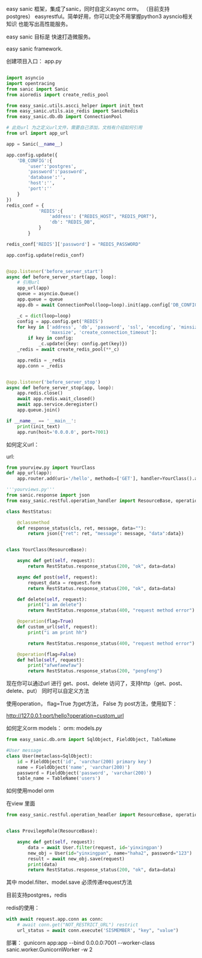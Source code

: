 easy sanic 框架，集成了sanic，同时自定义async orm， （目前支持postgres）
easyrestful。简单好用，你可以完全不用掌握python3 aysncio相关知识 也能写出高性能服务。

easy sanic 目标是 快速打造微服务。

easy sanic framework.


创建项目入口：
app.py
```python

import asyncio
import opentracing
from sanic import Sanic
from aioredis import create_redis_pool

from easy_sanic.utils.ascci_helper import init_text
from easy_sanic.utils.aio_redis import SanicRedis
from easy_sanic.db.db import ConnectionPool

# 此处url 为之定义url文件，需要自己添加，文档有介绍如何引用
from url import app_url

app = Sanic(__name__)

app.config.update({
    'DB_CONFIG':{
        'user':'postgres',
        'password':'password',
        'database':'',
        'host':'',
        'port':''
    }
})
redis_conf = {
            'REDIS':{
                'address': ("REDIS_HOST", "REDIS_PORT"),
                'db': "REDIS_DB",
            }
        }

redis_conf['REDIS']['password'] = "REDIS_PASSWORD"

app.config.update(redis_conf)


@app.listener('before_server_start')
async def before_server_start(app, loop):
    # 引用url
    app_url(app)
    queue = asyncio.Queue()
    app.queue = queue
    app.db = await ConnectionPool(loop=loop).init(app.config['DB_CONFIG'])

    _c = dict(loop=loop)
    config = app.config.get('REDIS')
    for key in ['address', 'db', 'password', 'ssl', 'encoding', 'minsize',
                'maxsize', 'create_connection_timeout']:
        if key in config:
            _c.update({key: config.get(key)})
    _redis = await create_redis_pool(**_c)

    app.redis = _redis
    app.conn = _redis


@app.listener('before_server_stop')
async def before_server_stop(app, loop):
    app.redis.close()
    await app.redis.wait_closed()
    await app.service.deregister()
    app.queue.join()

if __name__ == '__main__':
    print(init_text)
    app.run(host='0.0.0.0', port=7001)
```


如何定义url：

url:
```python
from yourview.py import YourClass
def app_url(app):
    app.router.add(uri='/hello', methods=['GET'], handler=YourClass().as_views)

```

```python
'''yourviews.py'''
from sanic.response import json
from easy_sanic.restful.operation_handler import ResourceBase, operation

class RestStatus:

    @classmethod
    def response_status(cls, ret, message, data=""):
        return json({"ret": ret, "message": message, "data":data})


class YourClass(ResourceBase):

    async def get(self, request):
        return RestStatus.response_status(200, "ok", data=data)

    async def post(self, request):
        request_data = request.form
        return RestStatus.response_status(200, "ok", data=data)

    def delete(self, request):
        print("i am delete")
        return RestStatus.response_status(400, "request method error")

    @operation(flag=True)
    def custom_url(self, request):
        print("i am print hh")

        return RestStatus.response_status(400, "request method error")

    @operation(flag=False)
    def hello(self, request):
        print("afwefaewfaw")
        return RestStatus.response_status(200, "pengfeng")


```

现在你可以通过url 进行 get、post、delete 访问了，支持http（get、post、delete、put）
同时可以自定义方法

使用operation， flag=True 为get方法， False 为 post方法，使用如下：


http://127.0.0.1:port/hello?operation=custom_url




如何定义orm models：
orm:
models.py
```python
from easy_sanic.db.orm import SqlObject, FieldObject, TableName

#User message
class User(metaclass=SqlObject):
    id = FieldObject('id', 'varchar(200) primary key')
    name = FieldObject('name', 'varchar(200)')
    password = FieldObject('password', 'varchar(200)')
    table_name = TableName('users')

```


如何使用model orm


在view 里面
```python
from easy_sanic.restful.operation_headler import ResourceBase, operation


class ProvilegeRole(ResourceBase):

    async def get(self, request):
        data = await User.filter(request, id='yinxingpan')
        new_obj = User(id="yinxingpan", name="haha2", password="123")
        result = await new_obj.save(request)
        print(data)
        return RestStatus.response_status(200, "ok", data=data)

```

其中 model.filter、model.save  必须传递request方法




目前支持postgres，redis

redis的使用：
```python
with await request.app.conn as conn:
    # await conn.get("NOT_RESTRICT_URL") restrict
    url_status = await conn.execute('SISMEMBER', "key", "value")
```


部署：
gunicorn app:app --bind 0.0.0.0:7001 --worker-class sanic.worker.GunicornWorker -w 2
